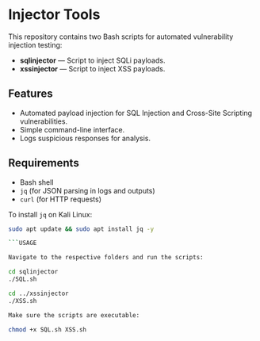 # Injector Tools

This repository contains two Bash scripts for automated vulnerability injection testing:
- **sqlinjector** — Script to inject SQLi payloads.
- **xssinjector** — Script to inject XSS payloads.

## Features

- Automated payload injection for SQL Injection and Cross-Site Scripting vulnerabilities.
- Simple command-line interface.
- Logs suspicious responses for analysis.

## Requirements

- Bash shell
- `jq` (for JSON parsing in logs and outputs)
- `curl` (for HTTP requests)

To install `jq` on Kali Linux:

```bash
sudo apt update && sudo apt install jq -y

```USAGE

Navigate to the respective folders and run the scripts:

cd sqlinjector
./SQL.sh

cd ../xssinjector
./XSS.sh

Make sure the scripts are executable:

chmod +x SQL.sh XSS.sh
